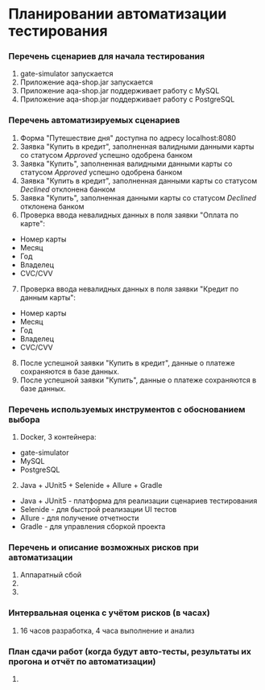 # Планировании автоматизации тестирования

### Перечень сценариев для начала тестирования

1. gate-simulator запускается
2. Приложение aqa-shop.jar запускается
3. Приложение aqa-shop.jar поддерживает работу с MySQL
4. Приложение aqa-shop.jar поддерживает работу с PostgreSQL

### Перечень автоматизируемых сценариев

1. Форма "Путешествие дня" доступна по адресу localhost:8080
2. Заявка "Купить в кредит", заполненная валидными данными карты со статусом *Approved* успешно одобрена банком
3. Заявка "Купить", заполненная валидными данными карты со статусом *Approved* успешно одобрена банком
4. Заявка "Купить в кредит", заполненная данными карты со статусом *Declined* отклонена банком
5. Заявка "Купить", заполненная данными карты со статусом *Declined* отклонена банком
6. Проверка ввода невалидных данных в поля заявки "Оплата по карте":

  - Номер карты
  - Месяц
  - Год
  - Владелец
  - CVC/CVV

7. Проверка ввода невалидных данных в поля заявки "Кредит по данным карты":

  - Номер карты
  - Месяц
  - Год
  - Владелец
  - CVC/CVV
  
8. После успешной заявки "Купить в кредит", данные о платеже сохраняются в базе данных.
8. После успешной заявки "Купить", данные о платеже сохраняются в базе данных.



### Перечень используемых инструментов с обоснованием выбора

1.  Docker, 3 контейнера: 

- gate-simulator
- MySQL
- PostgreSQL

2.  Java + JUnit5 + Selenide + Allure + Gradle

- Java + JUnit5 - платформа для реализации сценариев тестирования
- Selenide - для быстрой реализации UI тестов
- Allure - для получение отчетности
- Gradle - для управления сборкой проекта

### Перечень и описание возможных рисков при автоматизации

1. Аппаратный сбой
2. 
3. 

### Интервальная оценка с учётом рисков (в часах)

1. 16 часов разработка, 4 часа выполнение и анализ

### План сдачи работ (когда будут авто-тесты, результаты их прогона и отчёт по автоматизации)

1. 


